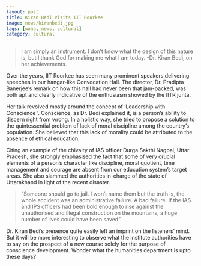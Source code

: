 ```yaml
---
layout: post
title: Kiran Bedi Visits IIT Roorkee
image: news/kiranbedi.jpg
tags: [wona, news, cultural]
category: cultural
---
```


>I am simply an instrument. I don’t know what the design of this nature is, but I thank God for making me what I am today. -Dr. Kiran Bedi, on her achievements.

Over the years, IIT Roorkee has seen many prominent speakers delivering speeches in our hangar-like Convocation Hall. The director, Dr. Pradipta Banerjee’s remark on how this hall had never been that jam-packed, was both apt and clearly indicative of the enthusiasm showed by the IITR junta.

Her talk revolved mostly around the concept of ‘Leadership with Conscience ’. Conscience, as Dr. Bedi explained it, is a person’s ability to discern right from wrong. In a holistic way, she tried to propose a solution to the quintessential problem of lack of moral discipline among the country’s population. She believed that this lack of morality could be attributed to the absence of ethical education.

Citing an example of the chivalry of IAS officer Durga Sakthi Nagpal, Uttar Pradesh, she strongly emphasised the fact that some of very crucial elements of a person’s character like discipline, moral quotient, time management and courage are absent from our education system’s target areas. She also slammed the authorities in-charge of the state of Uttarakhand in light of the recent disaster.

>“Someone should go to jail. I won’t name them but the truth is, the whole accident was an administrative failure. A bad failure. If the IAS and IPS officers had been bold enough to rise against the unauthorised and illegal construction on the mountains, a huge number of lives could have been saved”.

Dr. Kiran Bedi’s presence quite easily left an imprint on the listeners’ mind. But it will be more interesting to observe what the institute authorities have to say on the prospect of a new course solely for the purpose of conscience development. Wonder what the humanities department is upto these days?